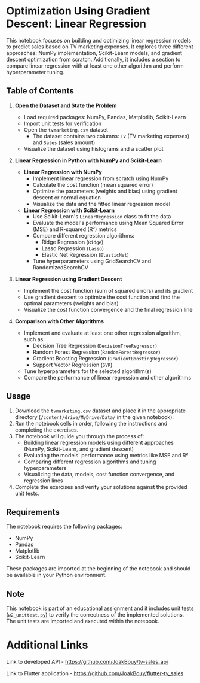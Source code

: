 # Optimization Using Gradient Descent: Linear Regression

This notebook focuses on building and optimizing linear regression models to predict sales based on TV marketing expenses. It explores three different approaches: NumPy implementation, Scikit-Learn models, and gradient descent optimization from scratch. Additionally, it includes a section to compare linear regression with at least one other algorithm and perform hyperparameter tuning.

## Table of Contents

1. **Open the Dataset and State the Problem**
   - Load required packages: NumPy, Pandas, Matplotlib, Scikit-Learn
   - Import unit tests for verification
   - Open the `tvmarketing.csv` dataset
     - The dataset contains two columns: `TV` (TV marketing expenses) and `Sales` (sales amount)
   - Visualize the dataset using histograms and a scatter plot

2. **Linear Regression in Python with NumPy and Scikit-Learn**
   - **Linear Regression with NumPy**
     - Implement linear regression from scratch using NumPy
     - Calculate the cost function (mean squared error)
     - Optimize the parameters (weights and bias) using gradient descent or normal equation
     - Visualize the data and the fitted linear regression model
   - **Linear Regression with Scikit-Learn**
     - Use Scikit-Learn's `LinearRegression` class to fit the data
     - Evaluate the model's performance using Mean Squared Error (MSE) and R-squared (R²) metrics
     - Compare different regression algorithms:
       - Ridge Regression (`Ridge`)
       - Lasso Regression (`Lasso`)
       - Elastic Net Regression (`ElasticNet`)
     - Tune hyperparameters using GridSearchCV and RandomizedSearchCV

3. **Linear Regression using Gradient Descent**
   - Implement the cost function (sum of squared errors) and its gradient
   - Use gradient descent to optimize the cost function and find the optimal parameters (weights and bias)
   - Visualize the cost function convergence and the final regression line

4. **Comparison with Other Algorithms**
   - Implement and evaluate at least one other regression algorithm, such as:
     - Decision Tree Regression (`DecisionTreeRegressor`)
     - Random Forest Regression (`RandomForestRegressor`)
     - Gradient Boosting Regression (`GradientBoostingRegressor`)
     - Support Vector Regression (`SVR`)
   - Tune hyperparameters for the selected algorithm(s)
   - Compare the performance of linear regression and other algorithms

## Usage

1. Download the `tvmarketing.csv` dataset and place it in the appropriate directory (`/content/drive/MyDrive/Data/` in the given notebook).
2. Run the notebook cells in order, following the instructions and completing the exercises.
3. The notebook will guide you through the process of:
   - Building linear regression models using different approaches (NumPy, Scikit-Learn, and gradient descent)
   - Evaluating the models' performance using metrics like MSE and R²
   - Comparing different regression algorithms and tuning hyperparameters
   - Visualizing the data, models, cost function convergence, and regression lines
4. Complete the exercises and verify your solutions against the provided unit tests.

## Requirements

The notebook requires the following packages:

- NumPy
- Pandas
- Matplotlib
- Scikit-Learn

These packages are imported at the beginning of the notebook and should be available in your Python environment.

## Note

This notebook is part of an educational assignment and it includes unit tests (`w2_unittest.py`) to verify the correctness of the implemented solutions. The unit tests are imported and executed within the notebook.

# Additional Links
Link to developed API - https://github.com/JoakBouy/tv-sales_api

Link to Flutter application - https://github.com/JoakBouy/flutter-tv_sales
